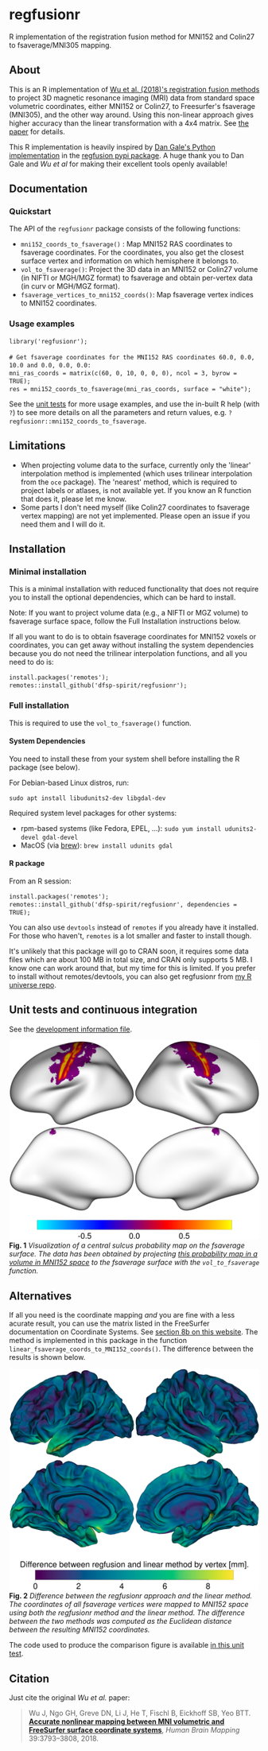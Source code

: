 # regfusionr
R implementation of the registration fusion method for MNI152 and Colin27 to fsaverage/MNI305 mapping.

## About

This is an R implementation of [Wu et al. (2018)'s registration fusion methods](https://onlinelibrary.wiley.com/doi/full/10.1002/hbm.24213) to project 3D magnetic resonance imaging (MRI) data from standard space volumetric coordinates, either MNI152 or Colin27, to Freesurfer's fsaverage (MNI305), and the other way around. Using this non-linear approach gives higher accuracy than the linear transformation with a 4x4 matrix. See [the paper](https://onlinelibrary.wiley.com/doi/full/10.1002/hbm.24213) for details.

This R implementation is heavily inspired by [Dan Gale's Python implementation](https://github.com/danjgale/reg-fusion) in the [regfusion pypi package](https://pypi.org/project/regfusion/). A huge thank you to Dan Gale and  *Wu et al* for making their excellent tools openly available!

## Documentation

### Quickstart

The API of the `regfusionr` package consists of the following functions:

* `mni152_coords_to_fsaverage()` : Map MNI152 RAS coordinates to fsaverage coordinates. For the coordinates, you also get the closest surface vertex and information on which hemisphere it belongs to.
* `vol_to_fsaverage()`: Project the 3D data in an MNI152 or Colin27 volume (in NIFTI or MGH/MGZ format) to fsaverage and obtain per-vertex data (in curv or MGH/MGZ format).
* `fsaverage_vertices_to_mni152_coords()`: Map fsaverage vertex indices to MNI152 coordinates.


### Usage examples

```
library('regfusionr');

# Get fsaverage coordinates for the MNI152 RAS coordinates 60.0, 0.0, 10.0 and 0.0, 0.0, 0.0:
mni_ras_coords = matrix(c(60, 0, 10, 0, 0, 0), ncol = 3, byrow = TRUE);
res = mni152_coords_to_fsaverage(mni_ras_coords, surface = "white");
```

See the [unit tests](./test/testthat/) for more usage examples, and use the in-built R help (with `?`) to see more details on all the parameters and return values, e.g. `?regfusionr::mni152_coords_to_fsaverage`.


## Limitations

* When projecting volume data to the surface, currently only the 'linear' interpolation method is implemented (which uses trilinear interpolation from the `oce` package). The 'nearest' method, which is required to project labels or atlases, is not available yet. If you know an R function that does it, please let me know.
* Some parts I don't need myself (like Colin27 coordinates to fsaverage vertex mapping) are not yet implemented. Please open an issue if you need them and I will do it.


## Installation

### Minimal installation

This is a minimal installation with reduced functionality that does not require you to install the optional dependencies, which can be  hard to install.

Note: If you want to project volume data (e.g., a NIFTI or MGZ volume) to fsaverage surface space, follow the Full Installation instructions below.

If all you want to do is to obtain fsaverage coordinates for MNI152 voxels or coordinates, you can get away without installing the system dependencies because you do not need the trilinear interpolation functions, and all you need to do is:

```
install.packages('remotes');
remotes::install_github('dfsp-spirit/regfusionr');
```

### Full installation

This is required to use the `vol_to_fsaverage()` function.

#### System Dependencies

You need to install these from your system shell before installing the R package (see below).

For Debian-based Linux distros, run:
```
sudo apt install libudunits2-dev libgdal-dev
```

Required system level packages for other systems:
 
* rpm-based systems (like Fedora, EPEL, ...): `sudo yum install udunits2-devel gdal-devel`
* MacOS (via [brew](https://brew.sh)): `brew install udunits gdal`

#### R package

From an R session:

```
install.packages('remotes');
remotes::install_github('dfsp-spirit/regfusionr', dependencies = TRUE);
```

You can also use `devtools` instead of `remotes` if you already have it installed. For those who haven't, `remotes` is a lot smaller and faster to install though.

It's unlikely that this package will go to CRAN soon, it requires some data files which are about 100 MB in total size, and CRAN only supports 5 MB. I know one can work around that, but my time for this is limited. If you prefer to install without remotes/devtools, you can also get regfusionr from [my R universe repo](https://dfsp-spirit.r-universe.dev).


## Unit tests and continuous integration

See the [development information file](./DEVELOP.md).

![Vis1](./web/output_vol_to_fsaverage.png?raw=true "Projection of a central sulcus probability map from a volume in MNI152 space to the fsaverage surface.")
**Fig. 1** *Visualization of a central sulcus probability map on the fsaverage surface. The data has been obtained by projecting [this probability map in a volume in MNI152 space](./inst/extdata/testdata/MNI_probMap_ants.central_sulc.nii.gz) to the fsaverage surface with the `vol_to_fsaverage` function.*


## Alternatives

If all you need is the coordinate mapping *and* you are fine with a less acurate result, you can use the matrix listed in the FreeSurfer documentation on Coordinate Systems. See [section 8b on this website](https://surfer.nmr.mgh.harvard.edu/fswiki/CoordinateSystems). The method is implemented in this package in the function `linear_fsaverage_coords_to_MNI152_coords()`. The difference between the results is shown below.


![Vis2](./web/regfusionr_vs_linear.png?raw=true "Difference between the regfusionr approach and the linear method. The coordinates of all fsaverage vertices were mapped to MNI152 space using both the regfusionr method and the linear method. The difference between the two methods was computed as the Euclidean distance between the resulting MNI152 coordinates.")
**Fig. 2** *Difference between the regfusionr approach and the linear method. The coordinates of all fsaverage vertices were mapped to MNI152 space using both the regfusionr method and the linear method. The difference between the two methods was computed as the Euclidean distance between the resulting MNI152 coordinates.*

The code used to produce the comparison figure is available [in this unit test](tests/testthat/test-compare_linear_to_regfusion.R).

## Citation

Just cite the original *Wu et al.* paper:

>Wu J, Ngo GH, Greve DN, Li J, He T, Fischl B, Eickhoff SB, Yeo BTT. [**Accurate nonlinear mapping between MNI volumetric and FreeSurfer surface coordinate systems**](http://people.csail.mit.edu/ythomas/publications/2018VolSurfMapping-HBM.pdf), *Human Brain Mapping* 39:3793–3808, 2018.


   
